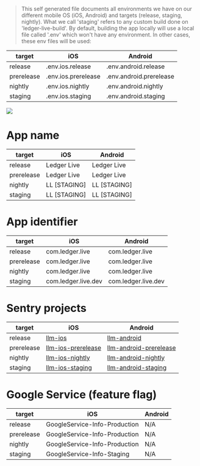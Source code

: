 <!-- this file is generated by mobile-env-md.test.ts -->
> This self generated file documents all environments we have on our different mobile OS (iOS, Android) and targets (release, staging, nightly). What we call 'staging' refers to any custom build done on 'ledger-live-build'.
By default, building the app locally will use a local file called '.env' which won't have any environment.
In other cases, these env files will be used:

| target | iOS | Android |
|--|--|--|
|release|.env.ios.release|.env.android.release|
|prerelease|.env.ios.prerelease|.env.android.prerelease|
|nightly|.env.ios.nightly|.env.android.nightly|
|staging|.env.ios.staging|.env.android.staging|


![](https://user-images.githubusercontent.com/211411/189141826-8b65b7cb-fc7f-47e5-854c-25995cfcb225.png)
# App name
| target | iOS | Android |
|--|--|--|
|release|Ledger Live|Ledger Live|
|prerelease|Ledger Live|Ledger Live|
|nightly|LL [STAGING]|LL [STAGING]|
|staging|LL [STAGING]|LL [STAGING]|
# App identifier
| target | iOS | Android |
|--|--|--|
|release|com.ledger.live|com.ledger.live|
|prerelease|com.ledger.live|com.ledger.live|
|nightly|com.ledger.live|com.ledger.live|
|staging|com.ledger.live.dev|com.ledger.live.dev|
# Sentry projects
| target | iOS | Android |
|--|--|--|
|release|[llm-ios](https://sentry.io/organizations/ledger/projects/llm-ios)|[llm-android](https://sentry.io/organizations/ledger/projects/llm-android)|
|prerelease|[llm-ios-prerelease](https://sentry.io/organizations/ledger/projects/llm-ios-prerelease)|[llm-android-prerelease](https://sentry.io/organizations/ledger/projects/llm-android-prerelease)|
|nightly|[llm-ios-nightly](https://sentry.io/organizations/ledger/projects/llm-ios-nightly)|[llm-android-nightly](https://sentry.io/organizations/ledger/projects/llm-android-nightly)|
|staging|[llm-ios-staging](https://sentry.io/organizations/ledger/projects/llm-ios-staging)|[llm-android-staging](https://sentry.io/organizations/ledger/projects/llm-android-staging)|
# Google Service (feature flag)
| target | iOS | Android |
|--|--|--|
|release|GoogleService-Info-Production|N/A|
|prerelease|GoogleService-Info-Production|N/A|
|nightly|GoogleService-Info-Production|N/A|
|staging|GoogleService-Info-Staging|N/A|
